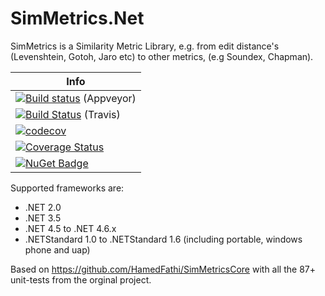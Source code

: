 # SimMetrics.Net
SimMetrics is a Similarity Metric Library, e.g. from edit distance's (Levenshtein, Gotoh, Jaro etc) to other metrics, (e.g Soundex, Chapman).

| Info |
| ---- |
| [![Build status](https://ci.appveyor.com/api/projects/status/lleh586owv1ee08l?svg=true)](https://ci.appveyor.com/project/StefH/simmetrics-net) (Appveyor) |
| [![Build Status](https://travis-ci.org/StefH/SimMetrics.Net.svg?branch=master)](https://travis-ci.org/StefH/SimMetrics.Net) (Travis) |
| [![codecov](https://codecov.io/gh/StefH/SimMetrics.Net/branch/master/graph/badge.svg)](https://codecov.io/gh/StefH/SimMetrics.Net) |
| [![Coverage Status](https://coveralls.io/repos/github/StefH/SimMetrics.Net/badge.svg?branch=master)](https://coveralls.io/github/StefH/SimMetrics.Net?branch=master) |
| [![NuGet Badge](https://buildstats.info/nuget/SimMetrics.Net)](https://www.nuget.org/packages/SimMetrics.Net) |

Supported frameworks are:

- .NET 2.0
- .NET 3.5
- .NET 4.5 to .NET 4.6.x
- .NETStandard 1.0 to .NETStandard 1.6 (including portable, windows phone and uap)


Based on https://github.com/HamedFathi/SimMetricsCore with all the 87+ unit-tests from the orginal project.
